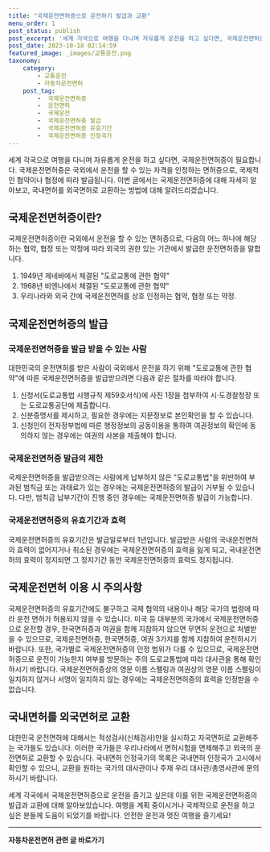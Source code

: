 ```yaml
---
title: "국제운전면허증으로 운전하기 발급과 교환"
menu_order: 1
post_status: publish
post_excerpt: '세계 각국으로 여행을 다니며 자유롭게 운전을 하고 싶다면, 국제운전면허증이 필요합니다. 국제운전면허증은 국외에서 운전을 할 수 있는 자격을 인정하는 면허증으로, 국제적인 협약이나 협정에 따라 발급됩니다. 이번 글에서는 국제운전면허증에 대해 자세히 알아보고, 국내면허를 외국면허로 교환하는 방법에 대해 알려드리겠습니다.'
post_date: 2023-10-18 02:14:59
featured_image: _images/교통운전.png
taxonomy:
    category:
        - 교통운전
        - 자동차운전면허
    post_tag:
        -  국제운전면허증
        -  운전면허
        -  국제운전
        -  국제운전면허증 발급
        -  국제운전면허증 유효기간
        -  국제운전면허증 인정국가
---
```




세계 각국으로 여행을 다니며 자유롭게 운전을 하고 싶다면, 국제운전면허증이 필요합니다. 국제운전면허증은 국외에서 운전을 할 수 있는 자격을 인정하는 면허증으로, 국제적인 협약이나 협정에 따라 발급됩니다. 이번 글에서는 국제운전면허증에 대해 자세히 알아보고, 국내면허를 외국면허로 교환하는 방법에 대해 알려드리겠습니다.

## 국제운전면허증이란?

국제운전면허증이란 국외에서 운전을 할 수 있는 면허증으로, 다음의 어느 하나에 해당하는 협약, 협정 또는 약정에 따라 외국의 권한 있는 기관에서 발급한 운전면허증을 말합니다.

1. 1949년 제네바에서 체결된 "도로교통에 관한 협약"
2. 1968년 비엔나에서 체결된 "도로교통에 관한 협약"
3. 우리나라와 외국 간에 국제운전면허를 상호 인정하는 협약, 협정 또는 약정.

## 국제운전면허증의 발급

### 국제운전면허증을 발급 받을 수 있는 사람

대한민국의 운전면허를 받은 사람이 국외에서 운전을 하기 위해 "도로교통에 관한 협약"에 따른 국제운전면허증을 발급받으려면 다음과 같은 절차를 따라야 합니다.

1. 신청서(도로교통법 시행규칙 제59호서식)에 사진 1장을 첨부하여 시·도경찰청장 또는 도로교통공단에 제출합니다.
2. 신분증명서를 제시하고, 필요한 경우에는 지문정보로 본인확인을 할 수 있습니다.
3. 신청인이 전자정부법에 따른 행정정보의 공동이용을 통하여 여권정보의 확인에 동의하지 않는 경우에는 여권의 사본을 제출해야 합니다.

### 국제운전면허증 발급의 제한

국제운전면허증을 발급받으려는 사람에게 납부하지 않은 "도로교통법"을 위반하여 부과된 범칙금 또는 과태료가 있는 경우에는 국제운전면허증의 발급이 거부될 수 있습니다. 다만, 범칙금 납부기간이 진행 중인 경우에는 국제운전면허증 발급이 가능합니다.

### 국제운전면허증의 유효기간과 효력

국제운전면허증의 유효기간은 발급일로부터 1년입니다. 발급받은 사람의 국내운전면허의 효력이 없어지거나 취소된 경우에는 국제운전면허증의 효력을 잃게 되고, 국내운전면허의 효력이 정지되면 그 정지기간 동안 국제운전면허증의 효력도 정지됩니다.

## 국제운전면허 이용 시 주의사항

국제운전면허증의 유효기간에도 불구하고 국제 협약의 내용이나 해당 국가의 법령에 따라 운전 면허가 허용되지 않을 수 있습니다. 미국 등 대부분의 국가에서 국제운전면허증으로 운전할 경우, 한국면허증과 여권을 함께 지참하지 않으면 무면허 운전으로 처벌받을 수 있으므로, 국제운전면허증, 한국면허증, 여권 3가지를 함께 지참하여 운전하시기 바랍니다. 또한, 국가별로 국제운전면허증의 인정 범위가 다를 수 있으므로, 국제운전면허증으로 운전이 가능한지 여부를 방문하는 주의 도로교통법에 따라 대사관을 통해 확인하시기 바랍니다. 국제운전면허증상의 영문 이름 스펠링과 여권상의 영문 이름 스펠링이 일치하지 않거나 서명이 일치하지 않는 경우에는 국제운전면허증의 효력을 인정받을 수 없습니다.

## 국내면허를 외국면허로 교환

대한민국 운전면허에 대해서는 적성검사(신체검사)만을 실시하고 자국면허로 교환해주는 국가들도 있습니다. 이러한 국가들은 우리나라에서 면허시험을 면제해주고 외국의 운전면허로 교환할 수 있습니다. 국내면허 인정국가의 목록은 국내면허 인정국가 고시에서 확인할 수 있으니, 교환을 원하는 국가의 대사관이나 주재 우리 대사관/총영사관에 문의하시기 바랍니다.

세계 각국에서 국제운전면허증으로 운전을 즐기고 싶은데 이를 위한 국제운전면허증의 발급과 교환에 대해 알아보았습니다. 여행을 계획 중이시거나 국제적으로 운전을 하고 싶은 분들께 도움이 되었기를 바랍니다. 안전한 운전과 멋진 여행을 즐기세요!


<!-- wp:separator -->
<hr class="wp-block-separator has-alpha-channel-opacity"/>
<!-- /wp:separator -->

<!-- wp:group {"backgroundColor":"base","layout":{"type":"constrained"}} -->
<div class="wp-block-group has-base-background-color has-background"><!-- wp:paragraph {"align":"center","fontSize":"medium"} -->
<p class="has-text-align-center has-large-font-size"><strong>자동차운전면허 관련 글 바로가기</strong></p>
<!-- /wp:paragraph -->


<!-- wp:latest-posts
{"categories":[{"id":2641,"count":19,"description":"","link":"https://uknowlaw.com/category/%ec%9e%90%eb%8f%99%ec%b0%a8%ec%9a%b4%ec%a0%84%eb%a9%b4%ed%97%88/","name":"자동차운전면허","slug":"자동차운전면허","taxonomy":"category","parent":0,"meta":[],"_links":{"self":[{"href":"https://uknowlaw.com/wp-json/wp/v2/categories/2641"}],"collection":[{"href":"https://uknowlaw.com/wp-json/wp/v2/categories"}],"about":[{"href":"https://uknowlaw.com/wp-json/wp/v2/taxonomies/category"}],"wp:post_type":[{"href":"https://uknowlaw.com/wp-json/wp/v2/posts?categories=2641"}],"curies":[{"name":"wp","href":"https://api.w.org/{rel}","templated":true}]}}],"postsToShow":100,"excerptLength":28,"postLayout":"grid","columns":2,"featuredImageAlign":"left","featuredImageSizeSlug":"large","fontSize":18px} /--></div>
<!-- /wp:group -->